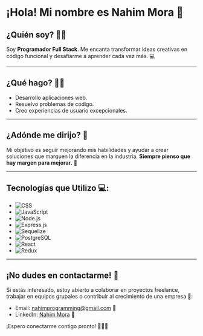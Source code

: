 # ¡Hola! Mi nombre es Nahim Mora 👋

## **¿Quién soy?** 👨‍💻
Soy **Programador Full Stack**. Me encanta transformar ideas creativas en código funcional y desafiarme a aprender cada vez más. 💻

---

## **¿Qué hago?** 🔧💡
- Desarrollo aplicaciones web.
- Resuelvo problemas de código.
- Creo experiencias de usuario excepcionales.

---

## **¿Adónde me dirijo?** 🚀 
Mi objetivo es seguir mejorando mis habilidades y ayudar a crear soluciones que marquen la diferencia en la industria. **Siempre pienso que hay margen para mejorar.** 🎯

---

## **Tecnologías que Utilizo** 💻:
- ![CSS](https://img.shields.io/badge/CSS-%231572B6.svg?&style=for-the-badge&logo=css3&logoColor=white)
- ![JavaScript](https://img.shields.io/badge/JavaScript-%23F7DF1E.svg?&style=for-the-badge&logo=javascript&logoColor=black)
- ![Node.js](https://img.shields.io/badge/Node.js-%2343853D.svg?&style=for-the-badge&logo=node.js&logoColor=white)
- ![Express.js](https://img.shields.io/badge/Express.js-%23404D59.svg?&style=for-the-badge&logo=express&logoColor=white)
- ![Sequelize](https://img.shields.io/badge/Sequelize-%2353A4B0.svg?&style=for-the-badge&logo=sequelize&logoColor=white)
- ![PostgreSQL](https://img.shields.io/badge/PostgreSQL-%23336791.svg?&style=for-the-badge&logo=postgresql&logoColor=white)
- ![React](https://img.shields.io/badge/React-%2320232A.svg?&style=for-the-badge&logo=react&logoColor=61DAFB)
- ![Redux](https://img.shields.io/badge/Redux-%23764ABC.svg?&style=for-the-badge&logo=redux&logoColor=white)

---

## **¡No dudes en contactarme!** 📌
Si estás interesado, estoy abierto a colaborar en proyectos freelance, trabajar en equipos grupales o contribuir al crecimiento de una empresa 💼:

- Email: [nahimprogramming@gmail.com](mailto:nahimprogramming@gmail.com) 📧
- LinkedIn: [Nahim Mora](https://www.linkedin.com/in/fernando-nahim-mora-developer) 🔗

¡Espero conectarme contigo pronto! 🚀👨‍💻
